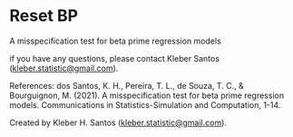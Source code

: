 # Reset BP
A misspecification test for beta prime regression models

if you have any questions, please contact Kleber Santos (kleber.statistic@gmail.com).

References:
dos Santos, K. H., Pereira, T. L., de Souza, T. C., & Bourguignon, M. (2021). A misspecification test for beta prime regression models. Communications in Statistics-Simulation and Computation, 1-14.

Created by Kleber H. Santos (kleber.statistic@gmail.com).
